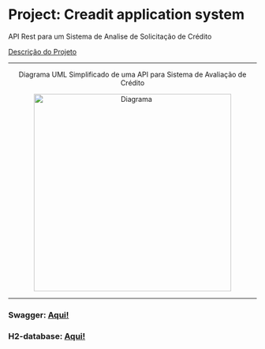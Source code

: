 <h1>Project: Creadit application system</h1>

<p>API Rest para um Sistema de Analise de Solicitação de Crédito</p>

<a href = "https://gist.github.com/cami-la/560b455b901778391abd2c9edea81286">Descrição do Projeto</a>

---

<div align="center">
<p>Diagrama UML Simplificado de uma API para Sistema de Avaliação de Crédito</p>
<picture><img
           height="400px"
           src="https://camo.githubusercontent.com/33acbb87760a5320ad4ad00fa6a49db79fc8c9142114d93c147e270b23236d48/68747470733a2f2f692e696d6775722e636f6d2f377068796131362e706e67"
           alt="Diagrama"
           />
</picture>
</div>

---

<h3>Swagger: <a href="http://localhost:8080/swagger-ui/index.html">Aqui!</a></h3>
<h3>H2-database: <a href="http://localhost:8080/swagger-ui/index.html">Aqui!</a></h3>
